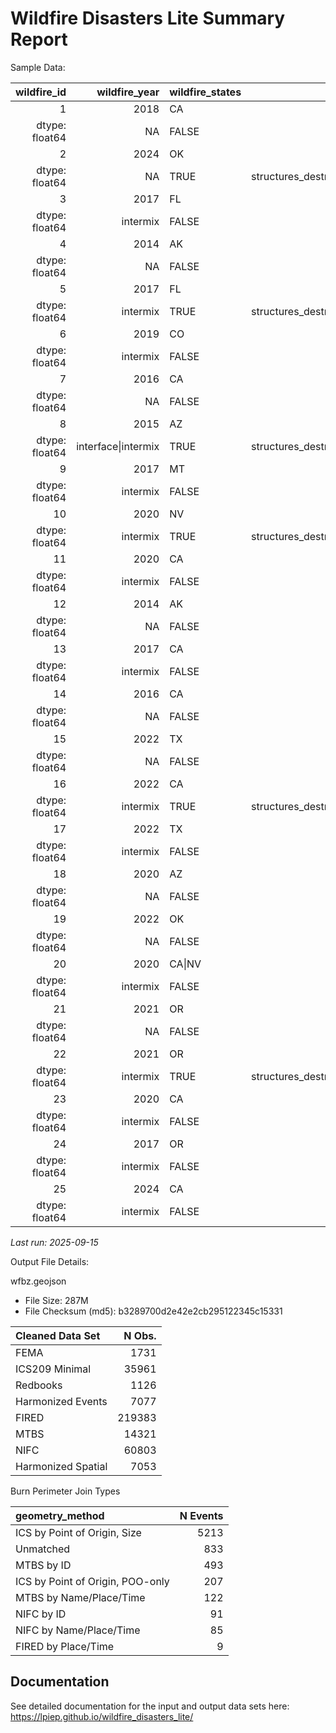 # Wildfire Disasters Lite Summary Report


Sample Data:

| wildfire_id | wildfire_year | wildfire_states | wildfire_area | wildfire_complex | wildfire_complex_names | wildfire_total_fatalities | wildfire_max_civil_fatalities | wildfire_civil_fatalities | wildfire_civil_injuries | wildfire_total_injuries | wildfire_civil_evacuation | wildfire_total_evacuation | wildfire_struct_destroyed | wildfire_struct_threatened | wildfire_cost | wildfire_community_intersect | wildfire_max_pop_den | wildfire_buffered_avg_pop_den | wildfire_wui | wildfire_fema_dec | wildfire_disaster_criteria_met | wildfire_ignition_date | wildfire_containment_date | wildfire_ignition_date_max | wildfire_containment_date_max | wildfire_fema_dec_date | wildfire_poo_lat | wildfire_poo_lon | geometry_src | geometry_method | redbook_id | ics_id | fired_id | mtbs_id | fema_id |
|---:|---:|:---|---:|:---|:---|---:|---:|---:|---:|---:|---:|---:|---:|---:|---:|:---|---:|:---|:---|:---|:---|:---|:---|:---|:---|:---|---:|---:|:---|:---|:---|:---|:---|:---|:---|
| 1 | 2018 | CA | 146.200893 | FALSE | DONNELL | NA | NA | NA | 0 | 6 | NA | NA | 135 | NA | NA | TRUE | 610.2583 | 0 0.074335 |  |  |  |  |  |  |  |  |  |  |  |  |  |  |  |  |  |
| dtype: float64 | NA | FALSE | structures_destroyed | 2018-08-01 | 2018-10-31 | 2018-08-01 | 2018-10-31 | NA | 38.34877 | -119.92940 | MTBS | MTBS by ID | 801 | 2018_001702_DONNELL | NA | CA3834911992920180801 | NA |  |  |  |  |  |  |  |  |  |  |  |  |  |  |  |  |  |  |
| 2 | 2024 | OK | 19.105698 | FALSE | 57 | NA | NA | NA | 0 | 2 | NA | NA | 1 | 1720 | NA | TRUE | 3383.0684 | 0 4.128573 |  |  |  |  |  |  |  |  |  |  |  |  |  |  |  |  |  |
| dtype: float64 | NA | TRUE | structures_destroyed\|fema_fmag_declaration | 2024-04-06 | 2024-04-12 | NA | 2024-04-12 | 2024-04-06 | 36.19250 | -99.50333 | MTBS | MTBS by ID | NA | 2024_240450_57 | NA | OK3619309950320240406 | FM-5491-OK |  |  |  |  |  |  |  |  |  |  |  |  |  |  |  |  |  |  |
| 3 | 2017 | FL | 2.921101 | FALSE | GARFIELD RD | NA | NA | NA | NA | NA | NA | NA | 19 | NA | NA | TRUE | 830.2966 | 0 5.473117 |  |  |  |  |  |  |  |  |  |  |  |  |  |  |  |  |  |
| dtype: float64 | intermix | FALSE | structures_destroyed | 2017-03-22 | NA | NA | NA | NA | 30.42750 | -82.02333 | MTBS | MTBS by ID | NA | 2017_070202_GARFIELD ROAD | NA | FL3042808202320170322 | NA |  |  |  |  |  |  |  |  |  |  |  |  |  |  |  |  |  |  |
| 4 | 2014 | AK | 6.714350 | FALSE | TYONEK | NA | NA | NA | NA | NA | NA | NA | 5 | 0 | 4.00e+06 | TRUE | 1612.9251 | 0 0.056244 |  |  |  |  |  |  |  |  |  |  |  |  |  |  |  |  |  |
| dtype: float64 | NA | FALSE | structures_destroyed | 2014-05-19 | NA | NA | NA | NA | 61.09932 | -151.12863 | MTBS | MTBS by ID | NA | 2014_401138_TYONEK | NA | AK6109915112920140519 | NA |  |  |  |  |  |  |  |  |  |  |  |  |  |  |  |  |  |  |
| 5 | 2017 | FL | 26.204585 | FALSE | 30TH AVE | NA | NA | NA | 1 | 1 | 7000 | 7000 | 4 | 0 | 0.00e+00 | TRUE | 21915.9193 | 0 116.334668 |  |  |  |  |  |  |  |  |  |  |  |  |  |  |  |  |  |
| dtype: float64 | intermix | TRUE | structures_destroyed\|fema_fmag_declaration | 2017-04-20 | 2017-06-05 | NA | 2017-06-05 | 2017-04-21 | 44.39167 | -115.51306 | MTBS | MTBS by ID | NA | 2017_170178_30TH AVE | NA | FL2618808154420170420 | FM-5178-FL |  |  |  |  |  |  |  |  |  |  |  |  |  |  |  |  |  |  |
| 6 | 2019 | CO | 9.151442 | FALSE | G18 | NA | NA | NA | NA | NA | 50 | 50 | 4 | NA | NA | TRUE | 1706.2723 | 0 2.737135 |  |  |  |  |  |  |  |  |  |  |  |  |  |  |  |  |  |
| dtype: float64 | intermix | FALSE | structures_destroyed | 2019-10-27 | NA | NA | NA | NA | 37.08167 | -105.94222 | MTBS | MTBS by ID | NA | 2019_1713_G18 | NA | CO3708210594220191027 | NA |  |  |  |  |  |  |  |  |  |  |  |  |  |  |  |  |  |  |
| 7 | 2016 | CA | 11.433032 | FALSE | WILLARD | NA | NA | NA | NA | NA | NA | NA | 7 | NA | NA | TRUE | 17393.0849 | 0 8.870697 |  |  |  |  |  |  |  |  |  |  |  |  |  |  |  |  |  |
| dtype: float64 | NA | FALSE | structures_destroyed | 2016-09-11 | 2016-10-12 | 2016-09-11 | 2016-10-12 | NA | 40.41444 | -120.73667 | MTBS | MTBS by ID | 568 | 2016_004695_WILLARD | NA | CA4036812080220160911 | NA |  |  |  |  |  |  |  |  |  |  |  |  |  |  |  |  |  |  |
| 8 | 2015 | AZ | 6.250412 | FALSE | KEARNY RIV | NA | NA | NA | NA | NA | NA | NA | 3 | 50 | NA | TRUE | 3026.4345 | 0 1.629369 |  |  |  |  |  |  |  |  |  |  |  |  |  |  |  |  |  |
| dtype: float64 | interface\|intermix | TRUE | structures_destroyed\|fema_fmag_declaration | 2015-06-17 | 2015-06-27 | NA | 2015-06-27 | 2015-06-17 | 33.05300 | -110.91400 | MTBS | MTBS by ID | NA | 2015_003786_KEARNY RIVER | NA | AZ3305311091420150617 | FM-5086-AZ |  |  |  |  |  |  |  |  |  |  |  |  |  |  |  |  |  |  |
| 9 | 2017 | MT | 6.634805 | FALSE | TURTLE | NA | NA | NA | NA | NA | NA | NA | 2 | 0 | NA | TRUE | 1436.6690 | 0 0.536266 |  |  |  |  |  |  |  |  |  |  |  |  |  |  |  |  |  |
| dtype: float64 | intermix | FALSE | structures_destroyed | 2017-07-16 | NA | NA | NA | NA | 45.57056 | -106.33139 | MTBS | MTBS by ID | NA | 2017_017-35_TURTLE | NA | MT4557110633120170716 | NA |  |  |  |  |  |  |  |  |  |  |  |  |  |  |  |  |  |  |
| 10 | 2020 | NV | 75.963891 | FALSE | NUMBERS | NA | NA | NA | 0 | 2 | 50 | 50 | 40 | NA | NA | TRUE | 1361.8416 | 0 3.101947 |  |  |  |  |  |  |  |  |  |  |  |  |  |  |  |  |  |
| dtype: float64 | intermix | TRUE | structures_destroyed\|fema_fmag_declaration | 2020-07-07 | 2020-07-11 | NA | 2020-07-11 | 2020-07-07 | 38.84333 | -119.63861 | MTBS | MTBS by ID | NA | 2020_030406_NUMBERS | NA | NV3884311963920200707 | FM-5319-NV |  |  |  |  |  |  |  |  |  |  |  |  |  |  |  |  |  |  |
| 11 | 2020 | CA | 183.863534 | FALSE | LOYALTON | NA | NA | NA | NA | NA | 0 | 0 | 35 | NA | NA | TRUE | 35103.2479 | 0 25.641512 |  |  |  |  |  |  |  |  |  |  |  |  |  |  |  |  |  |
| dtype: float64 | intermix | FALSE | structures_destroyed | 2020-08-14 | 2020-08-30 | 2020-08-14 | 2020-08-30 | NA | 39.68143 | -120.17130 | MTBS | MTBS by ID | 960 | 2020_001600_LOYALTON | NA | CA3968112017120200814 | NA |  |  |  |  |  |  |  |  |  |  |  |  |  |  |  |  |  |  |
| 12 | 2014 | AK | 779.853002 | FALSE | FUNNY RIV | NA | NA | NA | 0 | 4 | NA | NA | 4 | 0 | 1.30e+07 | TRUE | 12981.8287 | 0 3.194937 |  |  |  |  |  |  |  |  |  |  |  |  |  |  |  |  |  |
| dtype: float64 | NA | FALSE | structures_destroyed | 2014-05-20 | NA | NA | NA | NA | 60.43945 | -150.96188 | MTBS | MTBS by ID | NA | 2014_403140_FUNNY RIVER | NA | AK6043915096220140520 | NA |  |  |  |  |  |  |  |  |  |  |  |  |  |  |  |  |  |  |
| 13 | 2017 | CA | 118.405687 | FALSE | ALAMO | 0 | 0 | 0 | NA | NA | NA | NA | 14 | 0 | 2.00e+07 | TRUE | 21529.8905 | 0 41.649703 |  |  |  |  |  |  |  |  |  |  |  |  |  |  |  |  |  |
| dtype: float64 | intermix | FALSE | structures_destroyed | 2017-07-06 | 2017-07-18 | 2017-07-06 | 2017-07-18 | NA | 30.57444 | -82.32333 | MTBS | MTBS by ID | 632 | 2017_007624_ALAMO | NA | CA3502012029920170706 | NA |  |  |  |  |  |  |  |  |  |  |  |  |  |  |  |  |  |  |
| 14 | 2016 | CA | 27.726980 | FALSE | MINERAL | NA | NA | NA | NA | NA | NA | NA | 1 | NA | NA | TRUE | 6719.9704 | 0 4.609312 |  |  |  |  |  |  |  |  |  |  |  |  |  |  |  |  |  |
| dtype: float64 | NA | FALSE | structures_destroyed | 2016-08-09 | NA | NA | NA | NA | 36.08889 | -120.52167 | MTBS | MTBS by ID | NA | 2016_011358_MINERAL | NA | CA3608912052220160809 | NA |  |  |  |  |  |  |  |  |  |  |  |  |  |  |  |  |  |  |
| 15 | 2022 | TX | 13.360132 | FALSE | 3 OAKS | NA | NA | NA | NA | NA | NA | NA | 3 | NA | NA | TRUE | 1674.7811 | 0 1.335844 |  |  |  |  |  |  |  |  |  |  |  |  |  |  |  |  |  |
| dtype: float64 | NA | FALSE | structures_destroyed | 2022-03-14 | NA | NA | NA | NA | 31.38765 | -98.36158 | MTBS | MTBS by ID | NA | 2022_221627_3 OAKS | NA | TX3138809836220220314 | NA |  |  |  |  |  |  |  |  |  |  |  |  |  |  |  |  |  |  |
| 16 | 2022 | CA | 78.495953 | FALSE | OAK | NA | NA | NA | NA | NA | NA | NA | 194 | NA | NA | TRUE | 2854.8085 | 0 4.25225 |  |  |  |  |  |  |  |  |  |  |  |  |  |  |  |  |  |
| dtype: float64 | intermix | TRUE | structures_destroyed\|fema_fmag_declaration | 2022-07-22 | 2022-09-02 | 2022-07-22 | 2022-09-02 | 2022-07-23 | 37.54871 | -119.92077 | MTBS | MTBS by ID | 1073 | 2022_016149_OAK | NA | CA3754911992120220722 | FM-5445-CA |  |  |  |  |  |  |  |  |  |  |  |  |  |  |  |  |  |  |
| 17 | 2022 | TX | 152.386230 | FALSE | CANADIAN RIV BTM | NA | NA | NA | NA | NA | NA | NA | 20 | 127 | 0.00e+00 | TRUE | 2687.8431 | 0 0.941322 |  |  |  |  |  |  |  |  |  |  |  |  |  |  |  |  |  |
| dtype: float64 | intermix | FALSE | structures_destroyed | 2022-03-29 | NA | NA | NA | NA | 35.74500 | -100.54300 | MTBS | MTBS by ID | NA | 2022_222207_CANADIAN RIVER BOTTOM | NA | TX3574610054320220329 | NA |  |  |  |  |  |  |  |  |  |  |  |  |  |  |  |  |  |  |
| 18 | 2020 | AZ | 54.115531 | FALSE | SEARS | NA | NA | NA | NA | NA | 50 | 50 | 9 | NA | 2.00e+06 | TRUE | 3571.1882 | 0 14.285993 |  |  |  |  |  |  |  |  |  |  |  |  |  |  |  |  |  |
| dtype: float64 | NA | FALSE | structures_destroyed | 2020-09-25 | NA | NA | NA | NA | 33.88522 | -111.81590 | MTBS | MTBS by ID | NA | 2020_002852_SEARS | NA | AZ3388511181620200925 | NA |  |  |  |  |  |  |  |  |  |  |  |  |  |  |  |  |  |  |
| 19 | 2022 | OK | 12.053531 | FALSE | KERNS RNCH | NA | NA | NA | 1 | 1 | NA | NA | 10 | 3 | NA | TRUE | 804.0258 | 0 0.872314 |  |  |  |  |  |  |  |  |  |  |  |  |  |  |  |  |  |
| dtype: float64 | NA | FALSE | structures_destroyed | 2022-09-26 | NA | NA | NA | NA | 34.32833 | -95.15111 | MTBS | MTBS by ID | NA | 2022_221181_KERNS RANCH FIRE | NA | OK3432809515120220926 | NA |  |  |  |  |  |  |  |  |  |  |  |  |  |  |  |  |  |  |
| 20 | 2020 | CA\|NV | 339.579780 | FALSE | W-5 COLD SPGS | NA | NA | NA | 0 | 2 | NA | NA | 1 | 0 | 1.15e+07 | TRUE | 572.9274 | 0 0.042798 |  |  |  |  |  |  |  |  |  |  |  |  |  |  |  |  |  |
| dtype: float64 | intermix | FALSE | structures_destroyed | 2020-08-18 | NA | NA | NA | NA | 41.02865 | -120.28133 | MTBS | MTBS by ID | NA | 2020_004727_W-5 COLD SPRINGS | NA | CA4102912028120200818 | NA |  |  |  |  |  |  |  |  |  |  |  |  |  |  |  |  |  |  |
| 21 | 2021 | OR | 93.276191 | FALSE | ELBOW CRK | NA | NA | NA | 0 | 8 | 30 | 30 | 4 | 0 | NA | TRUE | 372.1843 | 0 0.049134 |  |  |  |  |  |  |  |  |  |  |  |  |  |  |  |  |  |
| dtype: float64 | NA | FALSE | structures_destroyed | 2021-07-15 | NA | NA | NA | NA | 45.86778 | -117.63028 | MTBS | MTBS by ID | NA | 2021_745_ELBOW CREEK | NA | OR4586811763020210715 | NA |  |  |  |  |  |  |  |  |  |  |  |  |  |  |  |  |  |  |
| 22 | 2021 | OR | 1670.562733 | FALSE | BOOTLEG | NA | NA | NA | 0 | 20 | 236 | 236 | 247 | 0 | 1.10e+08 | TRUE | 565.3223 | 0 0.196424 |  |  |  |  |  |  |  |  |  |  |  |  |  |  |  |  |  |
| dtype: float64 | intermix | TRUE | structures_destroyed\|fema_fmag_declaration | 2021-07-06 | 2021-08-15 | NA | 2021-08-15 | 2021-07-10 | 42.61591 | -121.42090 | MTBS | MTBS by ID | NA | 2021_210321_BOOTLEG | NA | OR4261612142120210706 | FM-5396-OR |  |  |  |  |  |  |  |  |  |  |  |  |  |  |  |  |  |  |
| 23 | 2020 | CA | 8.256832 | FALSE | POND | NA | NA | NA | NA | NA | 411 | 411 | 4 | 200 | 8.00e+06 | TRUE | 11818.0855 | 0 6.61884 |  |  |  |  |  |  |  |  |  |  |  |  |  |  |  |  |  |
| dtype: float64 | intermix | FALSE | structures_destroyed | 2020-08-01 | 2020-08-09 | 2020-08-01 | 2020-08-09 | NA | 35.41634 | -120.45571 | MTBS | MTBS by ID | 909 | 2020_009866_POND | NA | CA3541612045620200801 | NA |  |  |  |  |  |  |  |  |  |  |  |  |  |  |  |  |  |  |
| 24 | 2017 | OR | 787.395247 | FALSE | CHETCO BAR | NA | NA | NA | 0 | 5 | 5122 | 5122 | 24 | 0 | 7.20e+07 | TRUE | 4660.8501 | 0 3.191236 |  |  |  |  |  |  |  |  |  |  |  |  |  |  |  |  |  |
| dtype: float64 | intermix | FALSE | structures_destroyed | 2017-07-12 | NA | NA | NA | NA | 42.29667 | -123.95361 | MTBS | MTBS by ID | NA | 2017_000326_CHETCO BAR | NA | OR4229712395420170712 | NA |  |  |  |  |  |  |  |  |  |  |  |  |  |  |  |  |  |  |
| 25 | 2024 | CA | 64.079217 | FALSE | POST | NA | NA | NA | 1 | 1 | 1200 | 1200 | 2 | 10 | 2.00e+07 | TRUE | 3751.2883 | 0 2.094244 |  |  |  |  |  |  |  |  |  |  |  |  |  |  |  |  |  |
| dtype: float64 | intermix | FALSE | structures_destroyed | 2024-06-15 | NA | NA | NA | NA | 34.80285 | -118.87760 | MTBS | MTBS by ID | NA | 2024_205253_POST | NA | CA3480311887820240615 | NA |  |  |  |  |  |  |  |  |  |  |  |  |  |  |  |  |  |  |

*Last run: 2025-09-15*

Output File Details:

wfbz.geojson

- File Size: 287M
- File Checksum (md5): b3289700d2e42e2cb295122345c15331

| Cleaned Data Set   | N Obs. |
|:-------------------|-------:|
| FEMA               |   1731 |
| ICS209 Minimal     |  35961 |
| Redbooks           |   1126 |
| Harmonized Events  |   7077 |
| FIRED              | 219383 |
| MTBS               |  14321 |
| NIFC               |  60803 |
| Harmonized Spatial |   7053 |

Burn Perimeter Join Types

| geometry_method                  | N Events |
|:---------------------------------|---------:|
| ICS by Point of Origin, Size     |     5213 |
| Unmatched                        |      833 |
| MTBS by ID                       |      493 |
| ICS by Point of Origin, POO-only |      207 |
| MTBS by Name/Place/Time          |      122 |
| NIFC by ID                       |       91 |
| NIFC by Name/Place/Time          |       85 |
| FIRED by Place/Time              |        9 |

## Documentation

See detailed documentation for the input and output data sets here:
<https://lpiep.github.io/wildfire_disasters_lite/>

